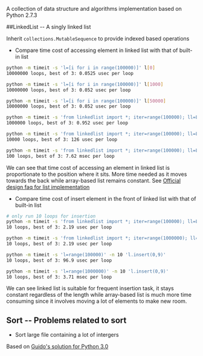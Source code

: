 A collection of data structure and algorithms implementation based on Python 2.7.3

##LinkedList -- A singly linked list 

Inherit `collections.MutableSequence` to provide indexed based operations


- Compare time cost of accessing element in linked list with that of built-in list

```sh
python -m timeit -s 'l=[i for i in range(100000)]' l[0]
10000000 loops, best of 3: 0.0525 usec per loop

python -m timeit -s 'l=[i for i in range(100000)]' l[1000]
10000000 loops, best of 3: 0.052 usec per loop

python -m timeit -s 'l=[i for i in range(100000)]' l[50000]
10000000 loops, best of 3: 0.052 usec per loop

python -m timeit -s 'from linkedlist import *; iter=range(100000); ll=LinkedList(iter)' ll[0]
1000000 loops, best of 3: 0.952 usec per loop

python -m timeit -s 'from linkedlist import *; iter=range(100000); ll=LinkedList(iter)' ll[1000]
10000 loops, best of 3: 126 usec per loop

python -m timeit -s 'from linkedlist import *; iter=range(100000); ll=LinkedList(iter)' ll[50000]
100 loops, best of 3: 7.62 msec per loop
```
We can see that time cost of accessing an element in linked list is proportionate to the position where it sits. More time needed as it moves towards the back while array-based list remains constant. See [Official design faq for list implementation](https://docs.python.org/2/faq/design.html#how-are-lists-implemented)


- Compare time cost of insert element in the front of linked list with that of built-in list
```sh
# only run 10 loops for insertion
python -m timeit -s 'from linkedlist import *; iter=range(100000); ll=LinkedList(iter)' -n 10 'll.insert(0,9)'
10 loops, best of 3: 2.19 usec per loop

python -m timeit -s 'from linkedlist import *; iter=range(1000000); ll=LinkedList(iter)' -n 10 'll.insert(0,9)'
10 loops, best of 3: 2.19 usec per loop

python -m timeit -s 'l=range(100000)' -n 10 'l.insert(0,9)'
10 loops, best of 3: 96.9 usec per loop

python -m timeit -s 'l=range(1000000)' -n 10 'l.insert(0,9)'
10 loops, best of 3: 3.71 msec per loop
```
We can see linked list is suitable for frequent insertion task, it stays constant regardless of the length while array-based list is much more time consuming since it involves moving a lot of elements to make new room.


## Sort -- Problems related to sort

- Sort large file containing a lot of intergers

Based on [Guido's solution for Python 3.0](neopythonic.blogspot.com.au/2008/10/sorting-million-32-bit-integers-in-2mb.html)
